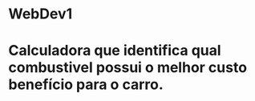 # WebDev1

# Calculadora que identifica qual combustivel possui o melhor custo benefício para o carro.
